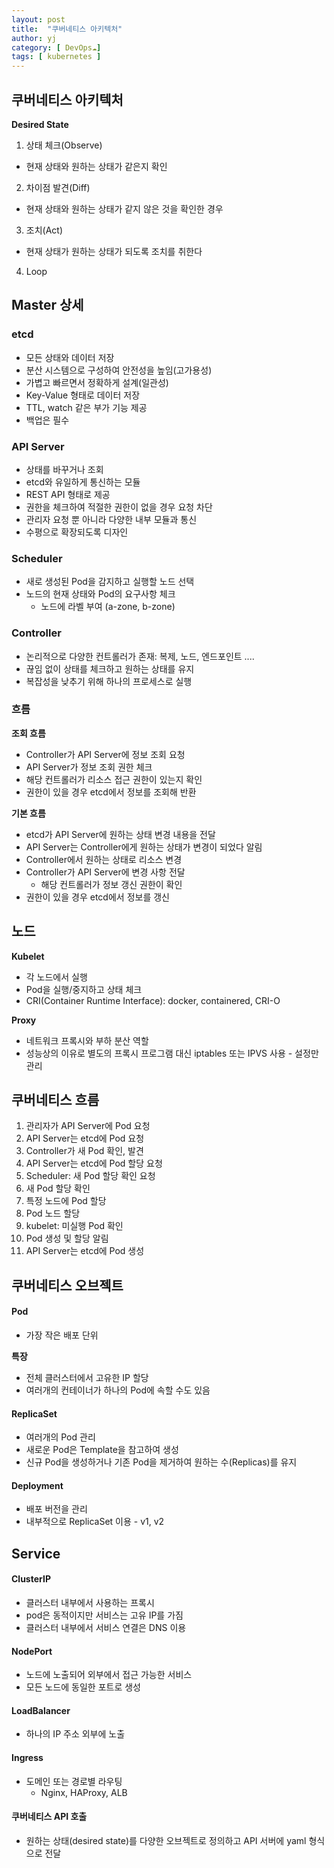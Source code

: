```yaml
---
layout: post
title:  "쿠버네티스 아키텍처"
author: yj
category: [ DevOps☁️]
tags: [ kubernetes ]
---
```


## 쿠버네티스 아키텍처

**Desired State**

1. 상태 체크(Observe)
- 현재 상태와 원하는 상태가 같은지 확인

2. 차이점 발견(Diff)
- 현재 상태와 원하는 상태가 같지 않은 것을 확인한 경우

3. 조치(Act)
- 현재 상태가 원하는 상태가 되도록 조치를 취한다

4. Loop

## Master 상세 

### etcd

- 모든 상태와 데이터 저장
- 분산 시스템으로 구성하여 안전성을 높임(고가용성)
- 가볍고 빠르면서 정확하게 설계(일관성)
- Key-Value 형태로 데이터 저장
- TTL, watch 같은 부가 기능 제공
- 백업은 필수

### API Server

- 상태를 바꾸거나 조회
- etcd와 유일하게 통신하는 모듈
- REST API 형태로 제공
- 권한을 체크하여 적절한 권한이 없을 경우 요청 차단
- 관리자 요청 뿐 아니라 다양한 내부 모듈과 통신
- 수평으로 확장되도록 디자인

### Scheduler

- 새로 생성된 Pod을 감지하고 실행할 노드 선택
- 노드의 현재 상태와 Pod의 요구사항 체크
    - 노드에 라벨 부여 (a-zone, b-zone)

### Controller

- 논리적으로 다양한 컨트롤러가 존재: 복제, 노드, 엔드포인트 ....
- 끊임 없이 상태를 체크하고 원하는 상태를 유지
- 복잡성을 낮추기 위해 하나의 프로세스로 실행

### 흐름

**조회 흐름**

- Controller가 API Server에 정보 조회 요청
- API Server가 정보 조회 권한 체크
- 해당 컨트롤러가 리소스 접근 권한이 있는지 확인
- 권한이 있을 경우 etcd에서 정보를 조회해 반환

**기본 흐름**

- etcd가 API Server에 원하는 상태 변경 내용을 전달
- API Server는 Controller에게 원하는 상태가 변경이 되었다 알림
- Controller에서 원하는 상태로 리소스 변경
- Controller가 API Server에 변경 사항 전달
    - 해당 컨트롤러가 정보 갱신 권한이 확인
- 권한이 있을 경우 etcd에서 정보를 갱신

## 노드

**Kubelet**

- 각 노드에서 실행
- Pod을 실행/중지하고 상태 체크
- CRI(Container Runtime Interface): docker, containered, CRI-O

**Proxy**

- 네트워크 프록시와 부하 분산 역할
- 성능상의 이유로 별도의 프록시 프로그램 대신 iptables 또는 IPVS 사용 - 설정만 관리

## 쿠버네티스 흐름

1. 관리자가 API Server에 Pod 요청
2. API Server는 etcd에 Pod 요청
3. Controller가 새 Pod 확인, 발견
4. API Server는 etcd에 Pod 할당 요청
5. Scheduler: 새 Pod 할당 확인 요청
6. 새 Pod 할당 확인
7. 특정 노드에 Pod 할당
8. Pod 노드 할당
9. kubelet: 미실행 Pod 확인
10. Pod 생성 및 할당 알림
11. API Server는 etcd에 Pod 생성

## 쿠버네티스 오브젝트

#### Pod

- 가장 작은 배포 단위

**특장**

- 전체 클러스터에서 고유한 IP 할당
- 여러개의 컨테이너가 하나의 Pod에 속할 수도 있음

#### ReplicaSet

- 여러개의 Pod 관리
- 새로운 Pod은 Template을 참고하여 생성
- 신규 Pod을 생성하거나 기존 Pod을 제거하여 원하는 수(Replicas)를 유지

#### Deployment

- 배포 버전을 관리
- 내부적으로 ReplicaSet 이용 - v1, v2

## Service

#### ClusterIP

- 클러스터 내부에서 사용하는 프록시
- pod은 동적이지만 서비스는 고유 IP를 가짐
- 클러스터 내부에서 서비스 연결은 DNS 이용

#### NodePort

- 노드에 노출되어 외부에서 접근 가능한 서비스
- 모든 노드에 동일한 포트로 생성

#### LoadBalancer

- 하나의 IP 주소 외부에 노출

#### Ingress
- 도메인 또는 경로별 라우팅
    - Nginx, HAProxy, ALB

#### 쿠버네티스 API 호출

- 원하는 상태(desired state)를 다양한 오브젝트로 정의하고 API 서버에 yaml 형식으로 전달